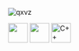 ![qxvz](https://github.com/user-attachments/assets/41edba29-61c0-4dee-ab90-44708c1d87b0)

<img src="https://cdn.jsdelivr.net/gh/devicons/devicon/icons/python/python-original.svg" width="40" height="40"/>  <img src="https://cdn.jsdelivr.net/gh/devicons/devicon@latest/icons/lua/lua-original.svg" width="40" height="40"> <img src="https://cdn.jsdelivr.net/gh/devicons/devicon/icons/cplusplus/cplusplus-original.svg" alt="C++ logo" width="40" height="40"/>



